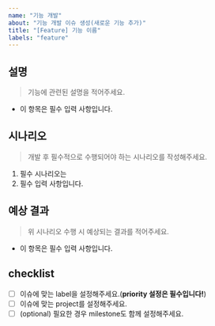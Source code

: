 ```yaml
---
name: "기능 개발"
about: "기능 개발 이슈 생성(새로운 기능 추가)"
title: "[Feature] 기능 이름"
labels: "feature"
---
```


## 설명
> 기능에 관련된 설명을 적어주세요.
- 이 항목은 필수 입력 사항입니다.

## 시나리오
> 개발 후 필수적으로 수행되어야 하는 시나리오를 작성해주세요.
1. 필수 시나리오는
2. 필수 입력 사항입니다.

## 예상 결과
> 위 시나리오 수행 시 예상되는 결과를 적어주세요.
- 이 항목은 필수 입력 사항입니다.

## checklist
- [ ] 이슈에 맞는 label을 설정해주세요.(**priority 설정은 필수입니다!**)
- [ ] 이슈에 맞는 project를 설정해주세요.
- [ ] (optional) 필요한 경우 milestone도 함께 설정해주세요.
